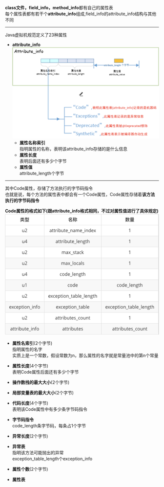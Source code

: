 **class文件，field_info，method_info**都有自己的属性表   
每个属性表都有若干个**attribute_info**组成,field_info的attribute_info结构与其他不同
***
Java虚拟机规范定义了23种属性     
* **attribute_info**   
  ![alt 属性文本](../p/img_21.png)
  * **属性名称索引**   
    指明属性的名称，表明该attribute_info存储的是什么信息
  * **属性长度**   
    表明后面还有多少个字节
  * **属性值**   
    attribute_length个字节
***
其中Code属性，存储了方法执行的字节码指令   
也就是说，每个方法的属性表中都会有一个Code属性，Code属性存储着**该方法执行的字节码指令**  


**Code属性的格式如下(跟attribute_info格式相同，不过对属性值进行了具体规定)** 
![alt 属性文本](../p/img_17.png)     
* **属性名索引**(2个字节)   
  指明属性的名字   
  实质上是一个常数，假设常数为n，那么属性的名字就是常量池中的第n个常量  
  
* **属性长度**(4个字节)    
  表明Code属性后面还有多少个字节
* **操作数栈的最大大小**(2个字节)   
* **局部变量表的最大大小**(2个字节)    
* **代码长度**(4个字节)   
  表明该Code属性中有多少条字节码指令 
  
* **字节码指令**  
  code_length条字节码，每条占1个字节   
  
* **异常长度**(2个字节)   
* **异常表**   
  指明该方法可能抛出的异常   
  exception_table_length个exception_info   
  
* **属性个数**(2个字节)  
* **属性表**   